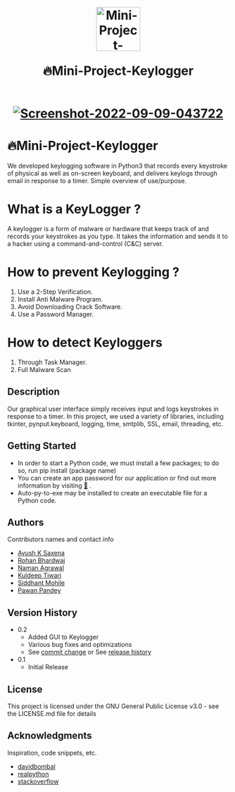 <h1 align="center">
  <br />
  <a href="https://github.com/ayushsaxena119/Mini-Project-Keylogger"
    ><img
      src="https://cdn.icon-icons.com/icons2/2573/PNG/512/flower_leaf_spring_autumn_garden_nature_ecology_environment_plants_herb_flora_bloom_blossom_petal_icon_153835.png"
      alt="
    Mini-Project-Keylogger "
      style="width: 100px; height: 100px"
  /></a>
  <br />
  
  🔥Mini-Project-Keylogger
  
  <br />
  <a href="https://ibb.co/ySG65nk"
    ><img
      src="https://media-exp1.licdn.com/dms/image/C4D22AQGjimccCyXAbw/feedshare-shrink_800/0/1662678525544?e=1665619200&v=beta&t=O_DlOqxLdwukZaBF_fJgu_Z2LgTV8lJzJcYGz9VQV5g"
      alt="Screenshot-2022-09-09-043722"
      border="0"
  /></a>
</h1>

# 🔥Mini-Project-Keylogger
We developed keylogging software in Python3 that records every keystroke of physical as
well as on-screen keyboard, and delivers keylogs through email in response to a timer.
Simple overview of use/purpose.

# What is a KeyLogger ?
A keylogger is a form of malware or hardware that keeps track of and records your keystrokes as you type. It takes the information and sends it to a hacker using a command-and-control (C&C) server. 

# How to prevent Keylogging ? 
1. Use a 2-Step Verification.
2. Install Anti Malware Program.
3. Avoid Downloading Crack Software.
4. Use a Password Manager.

# How to detect Keyloggers
1. Through Task Manager.
2. Full Malware Scan

## Description
Our graphical user interface simply receives input and logs keystrokes in response to a timer. In this project, we used a variety of libraries, including tkinter, pynput.keyboard, logging, time, smtplib, SSL, email, threading, etc.
## Getting Started
* In order to start a Python code, we must install a few packages; to do so, run pip install (package name)
* You can create an app password for our application or find out more information by visiting [🔗](https://support.google.com/accounts/answer/185833?hl=en) .
* Auto-py-to-exe may be installed to create an executable file for a Python code.

## Authors

Contributors names and contact info

* [Ayush K Saxena](https://github.com/ayushsaxena119)
* [Rohan Bhardwaj](https://github.com/rohan-crypto)
* [Naman Agrawal](https://github.com/namanagrawal88)
* [Kuldeep Tiwari](https://github.com/28kuldeep) 
* [Siddhant Mohile](https://github.com/SidmoGoesBrrr)
* [Pawan Pandey](https://github.com/PawanPandey007)


## Version History

* 0.2
    * Added GUI to Keylogger
    * Various bug fixes and optimizations
    * See [commit change]() or See [release history]()
* 0.1
    * Initial Release

## License

This project is licensed under the GNU General Public License v3.0 - see the LICENSE.md file for details

## Acknowledgments

Inspiration, code snippets, etc.
* [davidbombal](https://github.com/davidbombal/CompTIA-Security-Plus/blob/main/python-keylogger)
* [realpython](https://realpython.com/python-send-email/)
* [stackoverflow](https://stackoverflow.com/)
